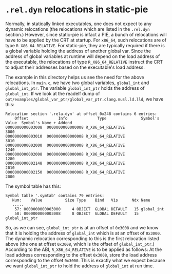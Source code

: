 # `.rel.dyn` relocations in static-pie

Normally, in statically linked executables, one does not expect to any dynamic
relocations (the relocations which are listed in the `.rel.dyn` section.)
However, since static-pie is infact a PIE, a bunch of relocations will have to
be applied by the CRT at startup. For `x86_64`, such relocations are of type
`R_X86_64_RELATIVE`. For static-pie, they are typically required if there is a
global variable holding the address of another global var. Since the address of
global variables at runtime will depend on the load address of the executable,
the relocations of type `R_X86_64_RELATIVE` instruct the CRT to adjust their
addresses based on the executable's load address.

The example in this directory helps us see the need for the above relocations.
In `main.c`, we have two global variables, `global_int` and `global_int_ptr`.
The variable `global_int_ptr` holds the address of `global_int`. If we look at
the readelf dump of
`out/examples/global_var_ptr/global_var_ptr.clang.musl.ld.lld`, we have this:

```
Relocation section '.rela.dyn' at offset 0x248 contains 6 entries:
    Offset             Info             Type               Symbol's Value  Symbol's Name + Addend
0000000000003008  0000000000000008 R_X86_64_RELATIVE                         3000
0000000000003010  0000000000000008 R_X86_64_RELATIVE                         3010
0000000000002000  0000000000000008 R_X86_64_RELATIVE                         1240
0000000000002008  0000000000000008 R_X86_64_RELATIVE                         1280
0000000000002148  0000000000000008 R_X86_64_RELATIVE                         2010
0000000000002150  0000000000000008 R_X86_64_RELATIVE                         2000
```

The symbol table has this:

```
Symbol table '.symtab' contains 79 entries:
   Num:    Value          Size Type    Bind   Vis      Ndx Name
   .....
    57: 0000000000003000     4 OBJECT  GLOBAL DEFAULT   15 global_int
    58: 0000000000003008     8 OBJECT  GLOBAL DEFAULT   15 global_int_ptr
```

So, as we can see, `global_int_ptr` is at an offset of `0x3008` and we know that
it is holding the address of `global_int` which is at an offset of `0x3000`. The
dynamic relocation corresponding to this is the first relocation listed above
(the one at offset `0x3008`, which is the offset of `global_int_ptr`.) According
to the ABI, `R_X86_64_RELATIVE` is to be applied as follows: At the load address
corresponding to the offset `0x3008`, store the load address corresponding to
the offset `0x3000`. This is exactly what we expect because we want
`global_int_ptr` to hold the address of `global_int` at run time.


